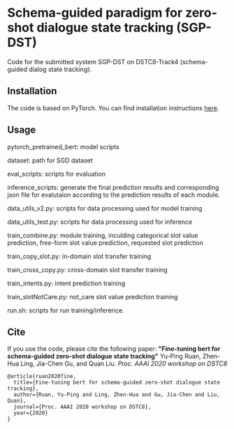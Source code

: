 # Schema-guided paradigm for zero-shot dialogue state tracking (SGP-DST)

Code for the submitted system SGP-DST on DSTC8-Track4 (schema-guided dialog state tracking).

## Installation

The code is based on PyTorch. You can find installation instructions [here](http://pytorch.org/).


## Usage

pytorch_pretrained_bert: model scripts

dataset: path for SGD dataset

eval_scripts: scripts for evaluation

inference_scripts: generate the final prediction results and corresponding json file for evalutaion according to the prediction results of each module.

data_utils_v2.py: scripts for data processing used for model training

data_utils_test.py: scripts for data processing used for inference

train_combine.py: module training, inculding categorical slot value prediction, free-form slot value prediction, requested slot prediction

train_copy_slot.py: in-domain slot transfer training

train_cross_copy.py: cross-domain slot transfer training

train_intents.py: intent prediction training

train_slotNotCare.py: not_care slot value prediction training

run.sh: scripts for run training/inference.


## Cite

If you use the code, please cite the following paper:
**"Fine-tuning bert for schema-guided zero-shot dialogue state tracking"**
Yu-Ping Ruan, Zhen-Hua Ling, Jia-Chen Gu, and Quan Liu. _Proc. AAAI 2020 workshop on DSTC8_

```
@article{ruan2020fine,
  title={Fine-tuning bert for schema-guided zero-shot dialogue state tracking},
  author={Ruan, Yu-Ping and Ling, Zhen-Hua and Gu, Jia-Chen and Liu, Quan},
  journal={Proc. AAAI 2020 workshop on DSTC8},
  year={2020}
}
```
